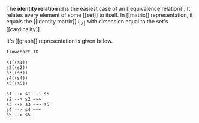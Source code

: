 
The **identity relation** $\mathrel{\mathsf{id}}$ is the easiest case of an [[equivalence relation]]. It relates every element of some [[set]] to itself. In [[matrix]] representation, it equals the [[identity matrix]] $I_{|X|}$ with dimension equal to the set's [[cardinality]].


It's [[graph]] representation is given below.

```mermaid
flowchart TD

s1((s1))
s2((s2))
s3((s3))
s4((s4))
s5((s5))

s1 --> s1 ~~~ s5
s2 --> s2 ~~~
s3 --> s3 ~~~ s5
s4 --> s4 ~~~
s5 --> s5
```
